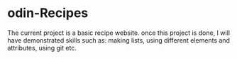 # odin-Recipes
The current project is a basic recipe website.
once this project is done, I will have demonstrated skills such as:
making lists, using different elements and attributes, using git etc.
